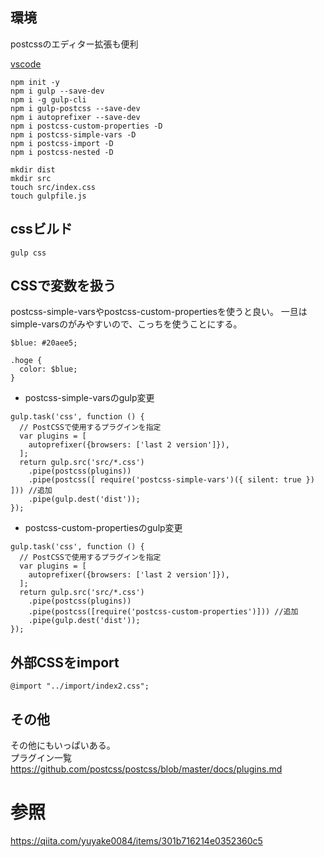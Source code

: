 
## 環境

postcssのエディター拡張も便利

[vscode](https://marketplace.visualstudio.com/items?itemName=ricard.PostCSS)


```
npm init -y
npm i gulp --save-dev
npm i -g gulp-cli
npm i gulp-postcss --save-dev
npm i autoprefixer --save-dev
npm i postcss-custom-properties -D
npm i postcss-simple-vars -D
npm i postcss-import -D
npm i postcss-nested -D
```


```
mkdir dist
mkdir src
touch src/index.css
touch gulpfile.js
```

## cssビルド

```
gulp css
```

## CSSで変数を扱う

postcss-simple-varsやpostcss-custom-propertiesを使うと良い。
一旦はsimple-varsのがみやすいので、こっちを使うことにする。


```
$blue: #20aee5;

.hoge {
  color: $blue;
}
```

- postcss-simple-varsのgulp変更    

```
gulp.task('css', function () {
  // PostCSSで使用するプラグインを指定
  var plugins = [
    autoprefixer({browsers: ['last 2 version']}),
  ];
  return gulp.src('src/*.css')
    .pipe(postcss(plugins))
    .pipe(postcss([ require('postcss-simple-vars')({ silent: true }) ])) //追加
    .pipe(gulp.dest('dist'));
});
```

- postcss-custom-propertiesのgulp変更    

```
gulp.task('css', function () {
  // PostCSSで使用するプラグインを指定
  var plugins = [
    autoprefixer({browsers: ['last 2 version']}),
  ];
  return gulp.src('src/*.css')
    .pipe(postcss(plugins))
    .pipe(postcss([require('postcss-custom-properties')])) //追加
    .pipe(gulp.dest('dist'));
});
```

## 外部CSSをimport


```
@import "../import/index2.css";
```


## その他

その他にもいっぱいある。    
プラグイン一覧    
https://github.com/postcss/postcss/blob/master/docs/plugins.md


# 参照

https://qiita.com/yuyake0084/items/301b716214e0352360c5


